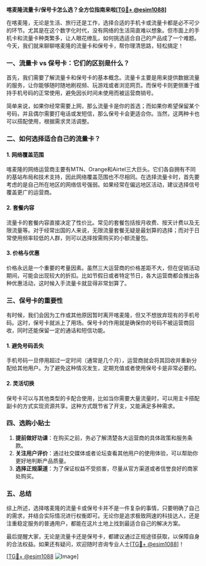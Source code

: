 **喀麦隆流量卡/保号卡怎么选？全方位指南来啦[[TG💪+ @esim1088](https://t.me/s/esim1088)]**

在喀麦隆，无论是生活、旅行还是工作，选择合适的手机卡或流量卡都是必不可少的环节。尤其是在这个数字化时代，没有网络的生活简直难以想象。但市面上的手机卡和流量卡种类繁多，让人眼花缭乱，如何挑选适合自己的产品成了一个难题。今天，我们就来聊聊喀麦隆的流量卡和保号卡，帮你理清思路，轻松搞定！

### 一、流量卡 vs 保号卡：它们的区别是什么？

首先，我们需要了解流量卡和保号卡的基本概念。流量卡主要是用来提供数据流量的服务，让你能够随时随地刷视频、玩游戏或者浏览网页。而保号卡则更侧重于维持手机号码的正常使用，避免因长时间未使用而被运营商销号。

简单来说，如果你经常需要上网，那么流量卡是你的首选；而如果你希望保留某个号码，并且偶尔需要打电话或发短信，那么保号卡会更适合你。当然，这两种卡也可以搭配使用，根据需求灵活调整。

### 二、如何选择适合自己的流量卡？

#### 1. **网络覆盖范围**
喀麦隆的网络运营商主要有MTN、Orange和Airtel三大巨头。它们各自拥有不同的基站布局和技术支持，因此网络覆盖范围也不尽相同。在选择流量卡时，首先要考虑的是自己所在地区的网络信号强弱。如果经常在偏远地区活动，建议选择信号覆盖更广的运营商。

#### 2. **套餐内容**
流量卡的套餐内容直接决定了性价比。常见的套餐包括按月收费、按天计费以及无限流量等。对于经常出国的人来说，无限流量套餐无疑是最划算的选择；而对于日常使用频率较低的人群，则可以选择按需购买的小额流量包。

#### 3. **价格与优惠**
价格永远是一个重要的考量因素。虽然三大运营商的价格差距不大，但在促销活动期间，可能会出现较大的折扣。比如节假日或者特定节日，各大运营商都会推出各种优惠活动，这时候入手流量卡就显得非常划算了。

### 三、保号卡的重要性

有时候，我们会因为工作或其他原因暂时离开喀麦隆，但又不想放弃现有的手机号码。这时，保号卡就派上了用场。保号卡的作用就是确保你的号码不被运营商回收，同时还能保留一定的通话和短信功能。

#### 1. **避免号码丢失**
手机号码一旦停用超过一定时间（通常是几个月），运营商就会将其回收并重新分配给其他用户。为了避免这种情况发生，定期充值或者使用保号卡是非常必要的。

#### 2. **灵活切换**
保号卡可以与其他类型的卡配合使用，比如当你需要大量流量时，可以用主卡搭配副卡的方式实现资源共享。这种方式既节省了开支，又能满足多种需求。

### 四、选购小贴士

1. **提前做好功课**：在购买之前，务必了解清楚各大运营商的具体政策和服务条款。
2. **关注用户评价**：通过社交媒体或者论坛查看其他用户的使用体验，可以帮助你更好地判断产品质量。
3. **选择正规渠道**：为了保证权益不受损害，尽量从官方渠道或者信誉良好的商家处购买。

### 五、总结

综上所述，选择喀麦隆的流量卡或保号卡并不是一件复杂的事情，只要明确了自己的需求，并结合实际情况进行权衡即可。无论你是追求极致网速的科技达人，还是注重稳定服务的普通用户，都能在这片土地上找到最适合自己的解决方案。

最后提醒大家，无论是流量卡还是保号卡，都建议通过正规途径获取，以保障自身的合法权益。如果还有疑问，欢迎随时咨询专业人士[[TG💪+ @esim1088](https://t.me/s/esim1088)]！

[[TG💪+ @esim1088](https://t.me/s/esim1088) ![Image](https://i.postimg.cc/4NQfJmqS/Snipaste-2025-05-13-00-14-12.png)]